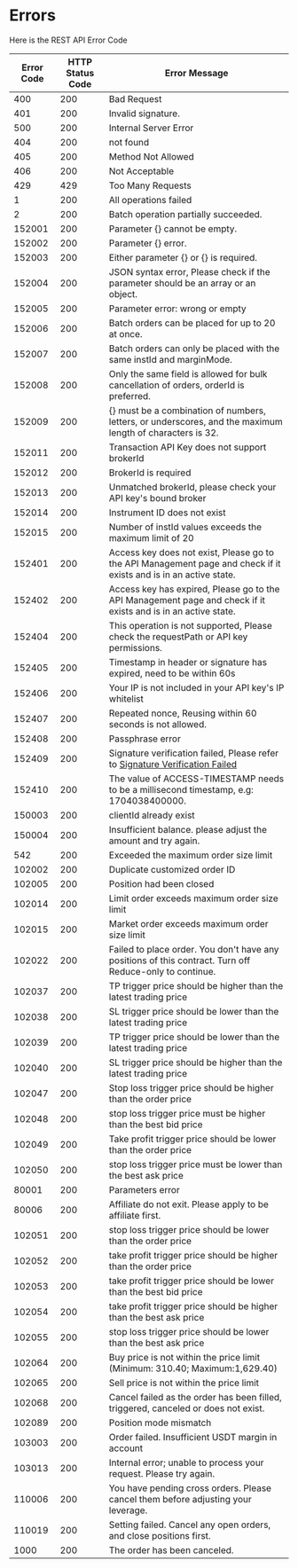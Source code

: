 # Errors

Here is the REST API Error Code

Error Code | HTTP Status Code | Error Message
---------- | ------- | -------
400 | 200 | Bad Request 
401 | 200 | Invalid signature.
500 | 200 | Internal Server Error
404 | 200 | not found
405 | 200 | Method Not Allowed
406 | 200 | Not Acceptable
429 | 429 | Too Many Requests
1   | 200 | All operations failed
2   | 200 | Batch operation partially succeeded.
152001 | 200 | Parameter {} cannot be empty.
152002 | 200 | Parameter {} error.
152003 | 200 | Either parameter {} or {} is required.
152004 | 200 | JSON syntax error, Please check if the parameter should be an array or an object.
152005 | 200 | Parameter error: wrong or empty
152006 | 200 | Batch orders can be placed for up to 20 at once.
152007 | 200 | Batch orders can only be placed with the same instId and marginMode.
152008 | 200 | Only the same field is allowed for bulk cancellation of orders, orderId is preferred.
152009 | 200 | {} must be a combination of numbers, letters, or underscores, and the maximum length of characters is 32.
152011 | 200 | Transaction API Key does not support brokerId
152012 | 200 | BrokerId is required
152013 | 200 | Unmatched brokerId, please check your API key's bound broker
152014 | 200 | Instrument ID does not exist
152015 | 200 | Number of instId values exceeds the maximum limit of 20
152401 | 200 | Access key does not exist, Please go to the API Management page and check if it exists and is in an active state.
152402 | 200 | Access key has expired, Please go to the API Management page and check if it exists and is in an active state.
152404 | 200 | This operation is not supported, Please check the requestPath or API key permissions.
152405 | 200 | Timestamp in header or signature has expired, need to be within 60s
152406 | 200 | Your IP is not included in your API key's IP whitelist
152407 | 200 | Repeated nonce, Reusing within 60 seconds is not allowed.
152408 | 200 | Passphrase error
152409 | 200 | Signature verification failed, Please refer to [Signature Verification Failed](https://docs.blofin.com/index.html#signature-verification-failed)
152410 | 200 | The value of ACCESS-TIMESTAMP needs to be a millisecond timestamp, e.g: 1704038400000.
150003 | 200 | clientId already exist
150004 | 200 | Insufficient balance. please adjust the amount and try again.
542 | 200 | Exceeded the maximum order size limit
102002 | 200 | Duplicate customized order ID
102005 | 200 | Position had been closed
102014 | 200 | Limit order exceeds maximum order size limit
102015 | 200 | Market order exceeds maximum order size limit
102022 | 200 | Failed to place order. You don't have any positions of this contract. Turn off Reduce-only to continue.
102037 | 200 | TP trigger price should be higher than the latest trading price
102038 | 200 | SL trigger price should be lower than the latest trading price
102039 | 200 | TP trigger price should be lower than the latest trading price
102040 | 200 | SL trigger price should be higher than the latest trading price
102047 | 200 | Stop loss trigger price should be higher than the order price
102048 | 200 | stop loss trigger price must be higher than the best bid price
102049 | 200 | Take profit trigger price should be lower than the order price
102050 | 200 | stop loss trigger price must be lower than the best ask price
80001 | 200 | Parameters error
80006 | 200 | Affiliate do not exit. Please apply to be affiliate first.
102051 | 200 | stop loss trigger price should be lower than the order price
102052 | 200 | take profit trigger price should be higher than the order price
102053 | 200 | take profit trigger price should be lower than the best bid price
102054 | 200 | take profit trigger price should be higher than the best ask price
102055 | 200 | stop loss trigger price should be lower than the best ask price
102064 | 200 | Buy price is not within the price limit (Minimum: 310.40; Maximum:1,629.40)
102065 | 200 | Sell price is not within the price limit 
102068 | 200 | Cancel failed as the order has been filled, triggered, canceled or does not exist.
102089 | 200 | Position mode mismatch
103003 | 200 | Order failed. Insufficient USDT margin in account
103013 | 200 | Internal error; unable to process your request. Please try again.
110006 | 200 | You have pending cross orders. Please cancel them before adjusting your leverage.
110019 | 200 | Setting failed. Cancel any open orders, and close positions first.
1000 | 200 | The order has been canceled.
